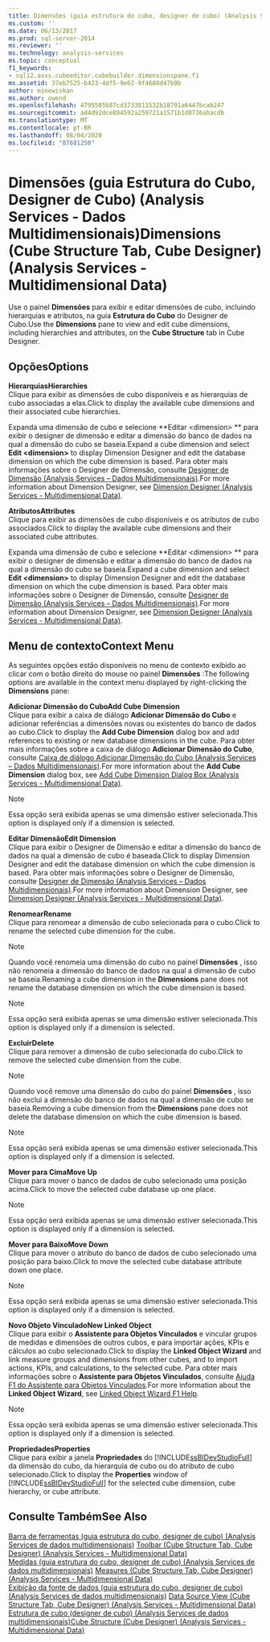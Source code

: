 ```yaml
---
title: Dimensões (guia estrutura do cubo, designer de cubo) (Analysis Services-dados multidimensionais) | Microsoft Docs
ms.custom: ''
ms.date: 06/13/2017
ms.prod: sql-server-2014
ms.reviewer: ''
ms.technology: analysis-services
ms.topic: conceptual
f1_keywords:
- sql12.asvs.cubeeditor.cubebuilder.dimensionspane.f1
ms.assetid: 37eb7525-b423-4df5-9e62-9f4680d47b9b
author: minewiskan
ms.author: owend
ms.openlocfilehash: 4795585b87cd3733811532b18791a6447bcab247
ms.sourcegitcommit: ad4d92dce894592a259721a1571b1d8736abacdb
ms.translationtype: MT
ms.contentlocale: pt-BR
ms.lasthandoff: 08/04/2020
ms.locfileid: "87681250"
---
```

# <a name="dimensions-cube-structure-tab-cube-designer-analysis-services---multidimensional-data"></a><span data-ttu-id="1a330-102">Dimensões (guia Estrutura do Cubo, Designer de Cubo) (Analysis Services - Dados Multidimensionais)</span><span class="sxs-lookup"><span data-stu-id="1a330-102">Dimensions (Cube Structure Tab, Cube Designer) (Analysis Services - Multidimensional Data)</span></span>
  <span data-ttu-id="1a330-103">Use o painel **Dimensões** para exibir e editar dimensões de cubo, incluindo hierarquias e atributos, na guia **Estrutura do Cubo** do Designer de Cubo.</span><span class="sxs-lookup"><span data-stu-id="1a330-103">Use the **Dimensions** pane to view and edit cube dimensions, including hierarchies and attributes, on the **Cube Structure** tab in Cube Designer.</span></span>  
  
## <a name="options"></a><span data-ttu-id="1a330-104">Opções</span><span class="sxs-lookup"><span data-stu-id="1a330-104">Options</span></span>  
 <span data-ttu-id="1a330-105">**Hierarquias**</span><span class="sxs-lookup"><span data-stu-id="1a330-105">**Hierarchies**</span></span>  
 <span data-ttu-id="1a330-106">Clique para exibir as dimensões de cubo disponíveis e as hierarquias de cubo associadas a elas.</span><span class="sxs-lookup"><span data-stu-id="1a330-106">Click to display the available cube dimensions and their associated cube hierarchies.</span></span>  
  
 <span data-ttu-id="1a330-107">Expanda uma dimensão de cubo e selecione \*\*Editar \<dimension> \*\* para exibir o designer de dimensão e editar a dimensão do banco de dados na qual a dimensão do cubo se baseia.</span><span class="sxs-lookup"><span data-stu-id="1a330-107">Expand a cube dimension and select **Edit \<dimension>** to display Dimension Designer and edit the database dimension on which the cube dimension is based.</span></span> <span data-ttu-id="1a330-108">Para obter mais informações sobre o Designer de Dimensão, consulte [Designer de Dimensão &#40;Analysis Services – Dados Multidimensionais&#41;](dimension-designer-analysis-services-multidimensional-data.md).</span><span class="sxs-lookup"><span data-stu-id="1a330-108">For more information about Dimension Designer, see [Dimension Designer &#40;Analysis Services - Multidimensional Data&#41;](dimension-designer-analysis-services-multidimensional-data.md).</span></span>  
  
 <span data-ttu-id="1a330-109">**Atributos**</span><span class="sxs-lookup"><span data-stu-id="1a330-109">**Attributes**</span></span>  
 <span data-ttu-id="1a330-110">Clique para exibir as dimensões de cubo disponíveis e os atributos de cubo associados.</span><span class="sxs-lookup"><span data-stu-id="1a330-110">Click to display the available cube dimensions and their associated cube attributes.</span></span>  
  
 <span data-ttu-id="1a330-111">Expanda uma dimensão de cubo e selecione \*\*Editar \<dimension> \*\* para exibir o designer de dimensão e editar a dimensão do banco de dados na qual a dimensão do cubo se baseia.</span><span class="sxs-lookup"><span data-stu-id="1a330-111">Expand a cube dimension and select **Edit \<dimension>** to display Dimension Designer and edit the database dimension on which the cube dimension is based.</span></span> <span data-ttu-id="1a330-112">Para obter mais informações sobre o Designer de Dimensão, consulte [Designer de Dimensão &#40;Analysis Services – Dados Multidimensionais&#41;](dimension-designer-analysis-services-multidimensional-data.md).</span><span class="sxs-lookup"><span data-stu-id="1a330-112">For more information about Dimension Designer, see [Dimension Designer &#40;Analysis Services - Multidimensional Data&#41;](dimension-designer-analysis-services-multidimensional-data.md).</span></span>  
  
## <a name="context-menu"></a><span data-ttu-id="1a330-113">Menu de contexto</span><span class="sxs-lookup"><span data-stu-id="1a330-113">Context Menu</span></span>  
 <span data-ttu-id="1a330-114">As seguintes opções estão disponíveis no menu de contexto exibido ao clicar com o botão direito do mouse no painel **Dimensões** :</span><span class="sxs-lookup"><span data-stu-id="1a330-114">The following options are available in the context menu displayed by right-clicking the **Dimensions** pane:</span></span>  
  
 <span data-ttu-id="1a330-115">**Adicionar Dimensão do Cubo**</span><span class="sxs-lookup"><span data-stu-id="1a330-115">**Add Cube Dimension**</span></span>  
 <span data-ttu-id="1a330-116">Clique para exibir a caixa de diálogo **Adicionar Dimensão do Cubo** e adicionar referências a dimensões novas ou existentes do banco de dados ao cubo.</span><span class="sxs-lookup"><span data-stu-id="1a330-116">Click to display the **Add Cube Dimension** dialog box and add references to existing or new database dimensions in the cube.</span></span> <span data-ttu-id="1a330-117">Para obter mais informações sobre a caixa de diálogo **Adicionar Dimensão do Cubo**, consulte [Caixa de diálogo Adicionar Dimensão do Cubo &#40;Analysis Services – Dados Multidimensionais&#41;](add-cube-dimension-dialog-box-analysis-services-multidimensional-data.md).</span><span class="sxs-lookup"><span data-stu-id="1a330-117">For more information about the **Add Cube Dimension** dialog box, see [Add Cube Dimension Dialog Box &#40;Analysis Services - Multidimensional Data&#41;](add-cube-dimension-dialog-box-analysis-services-multidimensional-data.md).</span></span>  
  
> [!NOTE]  
>  <span data-ttu-id="1a330-118">Essa opção será exibida apenas se uma dimensão estiver selecionada.</span><span class="sxs-lookup"><span data-stu-id="1a330-118">This option is displayed only if a dimension is selected.</span></span>  
  
 <span data-ttu-id="1a330-119">**Editar Dimensão**</span><span class="sxs-lookup"><span data-stu-id="1a330-119">**Edit Dimension**</span></span>  
 <span data-ttu-id="1a330-120">Clique para exibir o Designer de Dimensão e editar a dimensão do banco de dados na qual a dimensão de cubo é baseada.</span><span class="sxs-lookup"><span data-stu-id="1a330-120">Click to display Dimension Designer and edit the database dimension on which the cube dimension is based.</span></span> <span data-ttu-id="1a330-121">Para obter mais informações sobre o Designer de Dimensão, consulte [Designer de Dimensão &#40;Analysis Services – Dados Multidimensionais&#41;](dimension-designer-analysis-services-multidimensional-data.md).</span><span class="sxs-lookup"><span data-stu-id="1a330-121">For more information about Dimension Designer, see [Dimension Designer &#40;Analysis Services - Multidimensional Data&#41;](dimension-designer-analysis-services-multidimensional-data.md).</span></span>  
  
 <span data-ttu-id="1a330-122">**Renomear**</span><span class="sxs-lookup"><span data-stu-id="1a330-122">**Rename**</span></span>  
 <span data-ttu-id="1a330-123">Clique para renomear a dimensão de cubo selecionada para o cubo.</span><span class="sxs-lookup"><span data-stu-id="1a330-123">Click to rename the selected cube dimension for the cube.</span></span>  
  
> [!NOTE]  
>  <span data-ttu-id="1a330-124">Quando você renomeia uma dimensão do cubo no painel **Dimensões** , isso não renomeia a dimensão do banco de dados na qual a dimensão de cubo se baseia.</span><span class="sxs-lookup"><span data-stu-id="1a330-124">Renaming a cube dimension in the **Dimensions** pane does not rename the database dimension on which the cube dimension is based.</span></span>  
  
> [!NOTE]  
>  <span data-ttu-id="1a330-125">Essa opção será exibida apenas se uma dimensão estiver selecionada.</span><span class="sxs-lookup"><span data-stu-id="1a330-125">This option is displayed only if a dimension is selected.</span></span>  
  
 <span data-ttu-id="1a330-126">**Excluir**</span><span class="sxs-lookup"><span data-stu-id="1a330-126">**Delete**</span></span>  
 <span data-ttu-id="1a330-127">Clique para remover a dimensão de cubo selecionada do cubo.</span><span class="sxs-lookup"><span data-stu-id="1a330-127">Click to remove the selected cube dimension from the cube.</span></span>  
  
> [!NOTE]  
>  <span data-ttu-id="1a330-128">Quando você remove uma dimensão do cubo do painel **Dimensões** , isso não exclui a dimensão do banco de dados na qual a dimensão de cubo se baseia.</span><span class="sxs-lookup"><span data-stu-id="1a330-128">Removing a cube dimension from the **Dimensions** pane does not delete the database dimension on which the cube dimension is based.</span></span>  
  
> [!NOTE]  
>  <span data-ttu-id="1a330-129">Essa opção será exibida apenas se uma dimensão estiver selecionada.</span><span class="sxs-lookup"><span data-stu-id="1a330-129">This option is displayed only if a dimension is selected.</span></span>  
  
 <span data-ttu-id="1a330-130">**Mover para Cima**</span><span class="sxs-lookup"><span data-stu-id="1a330-130">**Move Up**</span></span>  
 <span data-ttu-id="1a330-131">Clique para mover o banco de dados de cubo selecionado uma posição acima.</span><span class="sxs-lookup"><span data-stu-id="1a330-131">Click to move the selected cube database up one place.</span></span>  
  
> [!NOTE]  
>  <span data-ttu-id="1a330-132">Essa opção será exibida apenas se uma dimensão estiver selecionada.</span><span class="sxs-lookup"><span data-stu-id="1a330-132">This option is displayed only if a dimension is selected.</span></span>  
  
 <span data-ttu-id="1a330-133">**Mover para Baixo**</span><span class="sxs-lookup"><span data-stu-id="1a330-133">**Move Down**</span></span>  
 <span data-ttu-id="1a330-134">Clique para mover o atributo do banco de dados de cubo selecionado uma posição para baixo.</span><span class="sxs-lookup"><span data-stu-id="1a330-134">Click to move the selected cube database attribute down one place.</span></span>  
  
> [!NOTE]  
>  <span data-ttu-id="1a330-135">Essa opção será exibida apenas se uma dimensão estiver selecionada.</span><span class="sxs-lookup"><span data-stu-id="1a330-135">This option is displayed only if a dimension is selected.</span></span>  
  
 <span data-ttu-id="1a330-136">**Novo Objeto Vinculado**</span><span class="sxs-lookup"><span data-stu-id="1a330-136">**New Linked Object**</span></span>  
 <span data-ttu-id="1a330-137">Clique para exibir o **Assistente para Objetos Vinculados** e vincular grupos de medidas e dimensões de outros cubos, e para importar ações, KPIs e cálculos ao cubo selecionado.</span><span class="sxs-lookup"><span data-stu-id="1a330-137">Click to display the **Linked Object Wizard** and link measure groups and dimensions from other cubes, and to import actions, KPIs, and calculations, to the selected cube.</span></span> <span data-ttu-id="1a330-138">Para obter mais informações sobre o **Assistente para Objetos Vinculados**, consulte [Ajuda F1 do Assistente para Objetos Vinculados](linked-object-wizard-f1-help.md).</span><span class="sxs-lookup"><span data-stu-id="1a330-138">For more information about the **Linked Object Wizard**, see [Linked Object Wizard F1 Help](linked-object-wizard-f1-help.md).</span></span>  
  
> [!NOTE]  
>  <span data-ttu-id="1a330-139">Essa opção será exibida apenas se uma dimensão estiver selecionada.</span><span class="sxs-lookup"><span data-stu-id="1a330-139">This option is displayed only if a dimension is selected.</span></span>  
  
 <span data-ttu-id="1a330-140">**Propriedades**</span><span class="sxs-lookup"><span data-stu-id="1a330-140">**Properties**</span></span>  
 <span data-ttu-id="1a330-141">Clique para exibir a janela **Propriedades** do [!INCLUDE[ssBIDevStudioFull](../includes/ssbidevstudiofull-md.md)] da dimensão do cubo, da hierarquia de cubo ou do atributo de cubo selecionado.</span><span class="sxs-lookup"><span data-stu-id="1a330-141">Click to display the **Properties** window of [!INCLUDE[ssBIDevStudioFull](../includes/ssbidevstudiofull-md.md)] for the selected cube dimension, cube hierarchy, or cube attribute.</span></span>  
  
## <a name="see-also"></a><span data-ttu-id="1a330-142">Consulte Também</span><span class="sxs-lookup"><span data-stu-id="1a330-142">See Also</span></span>  
 <span data-ttu-id="1a330-143">[Barra de ferramentas &#40;guia estrutura do cubo, designer de cubo&#41; &#40;Analysis Services de dados multidimensionais&#41;](toolbar-cube-structure-cube-designer-analysis-services-multidimensional-data.md) </span><span class="sxs-lookup"><span data-stu-id="1a330-143">[Toolbar &#40;Cube Structure Tab, Cube Designer&#41; &#40;Analysis Services - Multidimensional Data&#41;](toolbar-cube-structure-cube-designer-analysis-services-multidimensional-data.md) </span></span>  
 <span data-ttu-id="1a330-144">[Medidas &#40;guia estrutura do cubo, designer de cubo&#41; &#40;Analysis Services de dados multidimensionais&#41;](measures-cube-structure-cube-designer-analysis-services-multidimensional-data.md) </span><span class="sxs-lookup"><span data-stu-id="1a330-144">[Measures &#40;Cube Structure Tab, Cube Designer&#41; &#40;Analysis Services - Multidimensional Data&#41;](measures-cube-structure-cube-designer-analysis-services-multidimensional-data.md) </span></span>  
 <span data-ttu-id="1a330-145">[Exibição da fonte de dados &#40;guia estrutura do cubo, designer de cubo&#41; &#40;Analysis Services de dados multidimensionais&#41;](data-source-view-cube-designer-analysis-services-multidimensional-data.md) </span><span class="sxs-lookup"><span data-stu-id="1a330-145">[Data Source View &#40;Cube Structure Tab, Cube Designer&#41; &#40;Analysis Services - Multidimensional Data&#41;](data-source-view-cube-designer-analysis-services-multidimensional-data.md) </span></span>  
 [<span data-ttu-id="1a330-146">Estrutura de cubo &#40;designer de cubo&#41; &#40;Analysis Services de dados multidimensionais&#41;</span><span class="sxs-lookup"><span data-stu-id="1a330-146">Cube Structure &#40;Cube Designer&#41; &#40;Analysis Services - Multidimensional Data&#41;</span></span>](cube-structure-cube-designer-analysis-services-multidimensional-data.md)  
  
  
